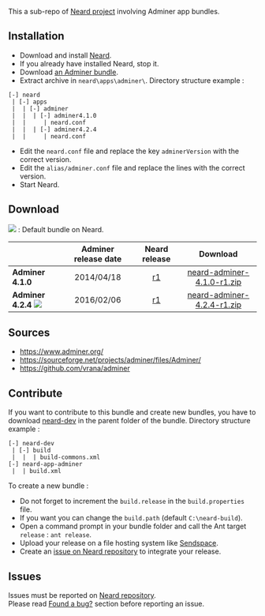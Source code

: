 This a sub-repo of [Neard project](https://github.com/crazy-max/neard) involving Adminer app bundles.

## Installation

* Download and install [Neard](https://github.com/crazy-max/neard).
* If you already have installed Neard, stop it.
* Download [an Adminer bundle](#download).
* Extract archive in `neard\apps\adminer\`. Directory structure example :

```
[-] neard
 | [-] apps
 |  | [-] adminer 
 |  |  | [-] adminer4.1.0
 |  |     | neard.conf
 |  |  | [-] adminer4.2.4
 |  |     | neard.conf
 ```

* Edit the `neard.conf` file and replace the key `adminerVersion` with the correct version.
* Edit the `alias/adminer.conf` file and replace the lines with the correct version. 
* Start Neard.

## Download

![](https://raw.github.com/crazy-max/neard-app-adminer/master/img/star-20160403.png) : Default bundle on Neard.

|                     | Adminer release date | Neard release | Download |
| --------------------|:--------------------:|:-------------:|:--------:|
| **Adminer 4.1.0**   | 2014/04/18 | [r1](https://github.com/crazy-max/neard-app-adminer/releases/tag/r1) | [neard-adminer-4.1.0-r1.zip](https://github.com/crazy-max/neard-app-adminer/releases/download/r1/neard-adminer-4.1.0-r1.zip) |
| **Adminer 4.2.4** ![](https://raw.github.com/crazy-max/neard-app-adminer/master/img/star-20160403.png) | 2016/02/06 | [r1](https://github.com/crazy-max/neard-app-adminer/releases/tag/r1) | [neard-adminer-4.2.4-r1.zip](https://github.com/crazy-max/neard-app-adminer/releases/download/r1/neard-adminer-4.2.4-r1.zip) |

## Sources

* https://www.adminer.org/
* https://sourceforge.net/projects/adminer/files/Adminer/
* https://github.com/vrana/adminer

## Contribute

If you want to contribute to this bundle and create new bundles, you have to download [neard-dev](https://github.com/crazy-max/neard-dev) in the parent folder of the bundle.
Directory structure example :

```
[-] neard-dev
 | [-] build
 |  |  | build-commons.xml 
[-] neard-app-adminer
 |  | build.xml
```

To create a new bundle :
* Do not forget to increment the `build.release` in the `build.properties` file.
* If you want you can change the `build.path` (default `C:\neard-build`).
* Open a command prompt in your bundle folder and call the Ant target `release` : `ant release`.
* Upload your release on a file hosting system like [Sendspace](https://www.sendspace.com/).
* Create an [issue on Neard repository](https://github.com/crazy-max/neard/issues) to integrate your release.

## Issues

Issues must be reported on [Neard repository](https://github.com/crazy-max/neard/issues).<br />
Please read [Found a bug?](https://github.com/crazy-max/neard#found-a-bug) section before reporting an issue.
